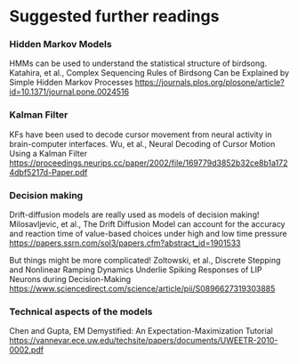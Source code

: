 # Suggested further readings


### Hidden Markov Models

HMMs can be used to understand the statistical structure of birdsong. Katahira, et al., Complex Sequencing Rules of Birdsong Can be Explained by Simple Hidden Markov Processes https://journals.plos.org/plosone/article?id=10.1371/journal.pone.0024516

### Kalman Filter

KFs have been used to decode cursor movement from neural activity in brain-computer interfaces. 
Wu, et al., Neural Decoding of Cursor Motion Using a Kalman Filter https://proceedings.neurips.cc/paper/2002/file/169779d3852b32ce8b1a1724dbf5217d-Paper.pdf

### Decision making

Drift-diffusion models are really used as models of decision making! Milosavljevic, et al., The Drift Diffusion Model can account for the accuracy and reaction time of value-based choices under high and low time pressure
https://papers.ssrn.com/sol3/papers.cfm?abstract_id=1901533


But things might be more complicated! Zoltowski, et al., Discrete Stepping and Nonlinear Ramping Dynamics Underlie Spiking Responses of LIP Neurons during Decision-Making https://www.sciencedirect.com/science/article/pii/S0896627319303885

### Technical aspects of the models

Chen and Gupta, EM Demystified: An Expectation-Maximization Tutorial https://vannevar.ece.uw.edu/techsite/papers/documents/UWEETR-2010-0002.pdf

